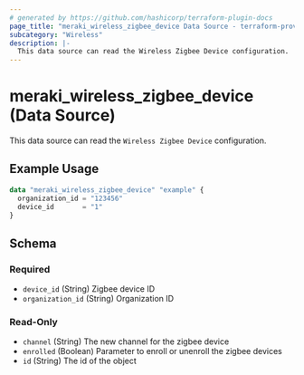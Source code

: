 ```yaml
---
# generated by https://github.com/hashicorp/terraform-plugin-docs
page_title: "meraki_wireless_zigbee_device Data Source - terraform-provider-meraki"
subcategory: "Wireless"
description: |-
  This data source can read the Wireless Zigbee Device configuration.
---
```


# meraki_wireless_zigbee_device (Data Source)

This data source can read the `Wireless Zigbee Device` configuration.

## Example Usage

```terraform
data "meraki_wireless_zigbee_device" "example" {
  organization_id = "123456"
  device_id       = "1"
}
```

<!-- schema generated by tfplugindocs -->
## Schema

### Required

- `device_id` (String) Zigbee device ID
- `organization_id` (String) Organization ID

### Read-Only

- `channel` (String) The new channel for the zigbee device
- `enrolled` (Boolean) Parameter to enroll or unenroll the zigbee devices
- `id` (String) The id of the object
